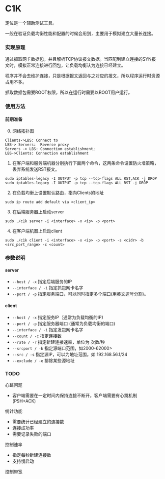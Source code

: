 # C1K

定位是一个辅助测试工具。

一般在验证负载均衡性能和配置的时候会用到，主要用于模拟建立大量长连接。

### 实现原理
通过抓取网卡数据包，并且解析TCP协议报文数据。当匹配到建立连接的SYN报文时，模拟正常连接进行回包，让负载均衡认为连接已经建立。

程序并不会去维护连接，只是根据报文返回与之对应的报文，所以程序运行时资源占用不多。

抓取数据包需要ROOT权限，所以在运行时需要以ROOT用户运行。


### 使用方法

#### 前期准备
0. 网络拓扑图

```sequence
Clients->LBS: Connect to
LBS-> Servers:  Reverse proxy
Servers -> LBS: Connection establishment;
LBS->Clients: Connection establishment
```

1. 在客户端和服务端机器分别执行下面两个命令，这两条命令设置防火墙策略，丢弃系统发送RST报文。
```shell
sudo iptables-legacy -I OUTPUT -p tcp --tcp-flags ALL RST,ACK -j DROP
sudo iptables-legacy -I OUTPUT -p tcp --tcp-flags ALL RST -j DROP
```
2. 在负载均衡上设置默认路由，指向Clients的地址
```shell
sudo ip route add default via <client_ip>
```
3. 在后端服务器上启动server
```shell
sudo ./c1k server -i <interface> -x <ip> -p <port>
```

4. 在客户端机器上启动client
```client
sudo ./c1k client -i <interface> -x <ip> -p <port> -s <cidr> -b <src_port_range> -c <count>
```

### 参数说明
#### server
 -  ` --host / -x ` 指定后端服务的IP
 -  ` --interface / -i ` 指定抓包网卡名字
 -  ` --port / -p ` 指定服务端口，可以同时指定多个端口(用英文逗号分割)。
#### client
 - ` --host / -x ` 指定服务IP（通常为负载均衡的IP)
 - ` --port / -p ` 指定服务器端口 (通常为负载均衡的端口)
 - ` --interface / -i ` 指定发包网卡名字
 - ` --count / -c ` 指定连接数
 - ` --rate / -r ` 指定新建连接速率，单位为 次数/秒
 - ` --srcport / -b ` 指定源端口范围，如2000-62000>
 - ` --src / -s ` 指定源IP，可以为地址范围，如 192.168.56.1/24 
 - ` --exclude / -e ` 排除某些源地址

### TODO
心跳问题

- 客户端需要在一定时间内保持连接不断开，客户端需要有心跳机制(PSH+ACK)

统计功能

 - 需要统计已经建立的连接数
 - 连接成功率
 - 需要记录失败的端口

控制速率

 - 指定每秒新建连接数
 - 支持慢启动

控制带宽

